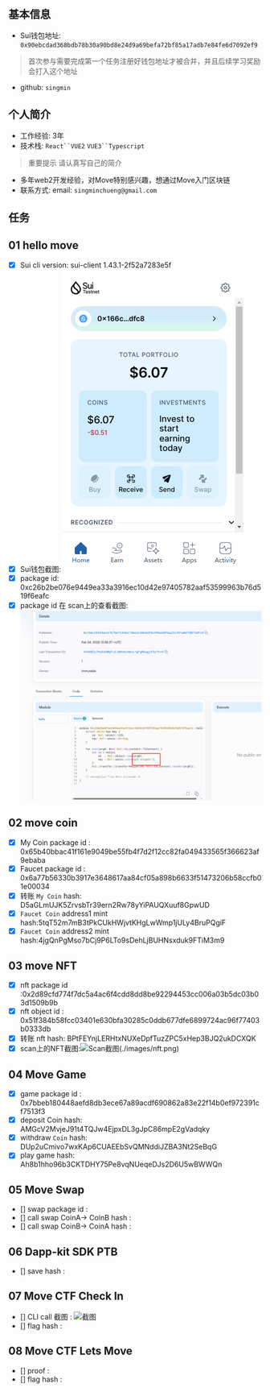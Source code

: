 ## 基本信息
- Sui钱包地址: `0x90ebcdad368bdb78b30a90bd8e24d9a69befa72bf85a17adb7e84fe6d7092ef9`
> 首次参与需要完成第一个任务注册好钱包地址才被合并，并且后续学习奖励会打入这个地址
- github: `singmin`

## 个人简介
- 工作经验: 3年
- 技术栈: `React``VUE2` `VUE3``Typescript`
> 重要提示 请认真写自己的简介
- 多年web2开发经验，对Move特别感兴趣，想通过Move入门区块链
- 联系方式: email: `singminchueng@gmail.com` 

## 任务

##   01 hello move  
- [X] Sui cli version: sui-client 1.43.1-2f52a7283e5f
- [X] Sui钱包截图: ![Sui钱包截图](./images/testnetWallet.jpg)
- [X] package id: 0xc26b2be076e9449ea33a3916ec10d42e97405782aaf53599963b76d519f6eafc 
- [X] package id 在 scan上的查看截图:![Scan截图](./images/packageId.jpg)

##   02 move coin
- [X] My Coin package id : 0x65b40bbac41f161e9049be55fb4f7d2f12cc82fa049433565f366623af9ebaba
- [X] Faucet package id : 0x6a77b56330b3917e3648617aa84cf05a898b6633f51473206b58ccfb01e00034
- [X] 转账 `My Coin` hash: D5aGLmUJK5ZrvsbTr39ern2Rw78yYiPAUQXuuf8GpwUD
- [X] `Faucet Coin` address1 mint hash:5tqT52m7mB3tPkCUkHWjvtKHgLwWmp1jULy4BruPQgiF
- [X] `Faucet Coin` address2 mint hash:4jgQnPgMso7bCj9P6LTo9sDehLjBUHNsxduk9FTiM3m9

##   03 move NFT
- [X] nft package id :0x2d89cfd774f7dc5a4ac6f4cdd8dd8be92294453cc006a03b5dc03b03d1509b9b
- [X] nft object id : 0x51f384b58fcc03401e630bfa30285c0ddb677dfe6899724ac96f77403b0333db
- [X] 转账 nft  hash: BPtFEYnjLERHtxNUXeDpfTuzZPC5xHep3BJQ2ukDCXQK
- [X] scan上的NFT截图:![Scan截图](./images/你的图片地址)(./images/nft.png)

##   04 Move Game
- [X] game package id : 0x7bbeb180448aefd8db3ece67a89acdf690862a83e22f14b0ef972391cf7513f3
- [X] deposit Coin hash: AMGcV2MvjeJ91t4TQJw4EjpxDL3gJpC86mpE2gVadqky
- [X] withdraw `Coin` hash: DUp2uCmivo7wxKAp6CUAEEbSvQMNddiJZBA3Nt2SeBqG
- [X] play game hash: Ah8b1hho96b3CKTDHY75Pe8vqNUeqeDJs2D6U5wBWWQn

##   05 Move Swap
- [] swap package id :
- [] call swap CoinA-> CoinB  hash :
- [] call swap CoinB-> CoinA  hash :

##   06 Dapp-kit SDK PTB
- [] save hash :

##   07 Move CTF Check In
- [] CLI call 截图 : ![截图](./images/你的图片地址)
- [] flag hash :

##   08 Move CTF Lets Move
- [] proof : 
- [] flag hash :

